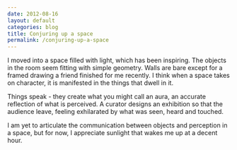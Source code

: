 ```yaml
---
date: 2012-08-16
layout: default
categories: blog
title: Conjuring up a space
permalink: /conjuring-up-a-space
---
```

I moved into a space filled with light, which has been inspiring. The objects in the room seem fitting with simple geometry. Walls are bare except for a framed drawing a friend finished for me recently. I think when a space takes on character, it is manifested in the things that dwell in it. 

Things speak - they create what you might call an aura, an accurate reflection of what is perceived. A curator designs an exhibition so that the audience leave, feeling exhilarated by what was seen, heard and touched.

I am yet to articulate the communication between objects and perception in a space, but for now, I appreciate sunlight that wakes me up at a decent hour.
